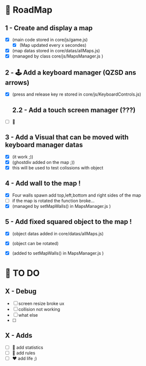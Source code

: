 # 💊 RoadMap

## 1 - Create and display a map
 - [x] (main code stored in core/js/game.js)
   - [x] (Map updated every x secondes)
 - [x] (map datas stored in core/datas/allMaps.js)
 - [x] (managed by class core/js/MapsManager.js )

## 2 - 🕹️ Add a keyboard manager (QZSD ans arrows)
 - [x] (press and release key re stored in core/js/KeyboardControls.js)

	## 2.2 - Add a touch screen manager (???)
 - [ ] 🥺 

## 3 - Add a Visual that can be moved with keyboard manager datas
 - [x] (it work ;))
 - [x] (ghostdiv added on the map ;))
 - [x] this will be used to test colissions with object

## 4 - Add wall to the map !
 - [x] Four walls spawn add top,left,bottom and right sides of the map
 - [ ] if the map is rotated the function broke...
 - [x] (managed by setMapWalls() in MapsManager.js )

## 5 - Add fixed squared object to the map !
 - [x] (object datas added in core/datas/allMaps.js)
 - [x] (object can be rotated)
 - [x] (added to setMapWalls() in MapsManager.js )




# 💊 TO DO

## X - Debug 

 - [ ] screen resize broke ux 
 - [ ] collision not working 
 - [ ] what else
 - [ ] 
## X - Adds 

 - [ ] 🔋 add statistics 
 - [ ] 📖 add rules 
 - [ ] ❤️ add life ;)

